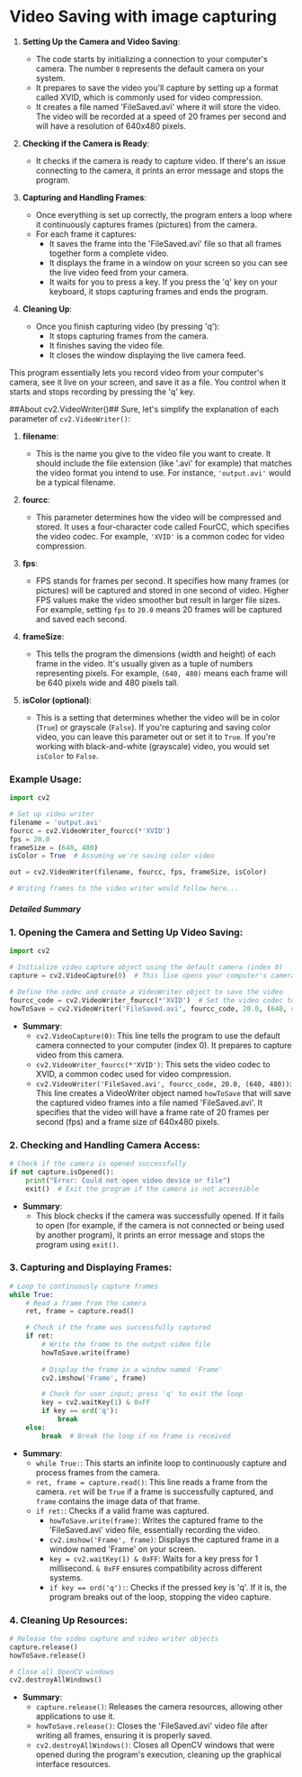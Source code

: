 # Video Saving with image capturing


1. **Setting Up the Camera and Video Saving**:
   - The code starts by initializing a connection to your computer's camera. The number `0` represents the default camera on your system.
   - It prepares to save the video you'll capture by setting up a format called XVID, which is commonly used for video compression.
   - It creates a file named 'FileSaved.avi' where it will store the video. The video will be recorded at a speed of 20 frames per second and will have a resolution of 640x480 pixels.

2. **Checking if the Camera is Ready**:
   - It checks if the camera is ready to capture video. If there's an issue connecting to the camera, it prints an error message and stops the program.

3. **Capturing and Handling Frames**:
   - Once everything is set up correctly, the program enters a loop where it continuously captures frames (pictures) from the camera.
   - For each frame it captures:
     - It saves the frame into the 'FileSaved.avi' file so that all frames together form a complete video.
     - It displays the frame in a window on your screen so you can see the live video feed from your camera.
     - It waits for you to press a key. If you press the 'q' key on your keyboard, it stops capturing frames and ends the program.

4. **Cleaning Up**:
   - Once you finish capturing video (by pressing 'q'):
     - It stops capturing frames from the camera.
     - It finishes saving the video file.
     - It closes the window displaying the live camera feed.

This program essentially lets you record video from your computer's camera, see it live on your screen, and save it as a file. You control when it starts and stops recording by pressing the 'q' key.



##About cv2.VideoWriter()##
     Sure, let's simplify the explanation of each parameter of `cv2.VideoWriter()`:

1. **filename**:
   - This is the name you give to the video file you want to create. It should include the file extension (like '.avi' for example) that matches the video format you intend to use. For instance, `'output.avi'` would be a typical filename.

2. **fourcc**:
   - This parameter determines how the video will be compressed and stored. It uses a four-character code called FourCC, which specifies the video codec. For example, `'XVID'` is a common codec for video compression.

3. **fps**:
   - FPS stands for frames per second. It specifies how many frames (or pictures) will be captured and stored in one second of video. Higher FPS values make the video smoother but result in larger file sizes. For example, setting `fps` to `20.0` means 20 frames will be captured and saved each second.

4. **frameSize**:
   - This tells the program the dimensions (width and height) of each frame in the video. It's usually given as a tuple of numbers representing pixels. For example, `(640, 480)` means each frame will be 640 pixels wide and 480 pixels tall.

5. **isColor (optional)**:
   - This is a setting that determines whether the video will be in color (`True`) or grayscale (`False`). If you're capturing and saving color video, you can leave this parameter out or set it to `True`. If you're working with black-and-white (grayscale) video, you would set `isColor` to `False`.

### Example Usage:
```python
import cv2

# Set up video writer
filename = 'output.avi'
fourcc = cv2.VideoWriter_fourcc(*'XVID')
fps = 20.0
frameSize = (640, 480)
isColor = True  # Assuming we're saving color video

out = cv2.VideoWriter(filename, fourcc, fps, frameSize, isColor)

# Writing frames to the video writer would follow here...
```



 ##### Detailed Summary 


### 1. **Opening the Camera and Setting Up Video Saving**:

```python
import cv2

# Initialize video capture object using the default camera (index 0)
capture = cv2.VideoCapture(0)  # This line opens your computer's camera

# Define the codec and create a VideoWriter object to save the video
fourcc_code = cv2.VideoWriter_fourcc(*'XVID')  # Set the video codec to XVID
howToSave = cv2.VideoWriter('FileSaved.avi', fourcc_code, 20.0, (640, 480))  # Prepare to save a video file
```
- **Summary**: 
  - `cv2.VideoCapture(0)`: This line tells the program to use the default camera connected to your computer (index 0). It prepares to capture video from this camera.
  - `cv2.VideoWriter_fourcc(*'XVID')`: This sets the video codec to XVID, a common codec used for video compression.
  - `cv2.VideoWriter('FileSaved.avi', fourcc_code, 20.0, (640, 480))`: This line creates a VideoWriter object named `howToSave` that will save the captured video frames into a file named 'FileSaved.avi'. It specifies that the video will have a frame rate of 20 frames per second (fps) and a frame size of 640x480 pixels.

### 2. **Checking and Handling Camera Access**:
```python
# Check if the camera is opened successfully
if not capture.isOpened():
    print("Error: Could not open video device or file")
    exit()  # Exit the program if the camera is not accessible
```
- **Summary**: 
  - This block checks if the camera was successfully opened. If it fails to open (for example, if the camera is not connected or being used by another program), it prints an error message and stops the program using `exit()`.

### 3. **Capturing and Displaying Frames**:
```python
# Loop to continuously capture frames
while True:
    # Read a frame from the camera
    ret, frame = capture.read()

    # Check if the frame was successfully captured
    if ret:
        # Write the frame to the output video file
        howToSave.write(frame)
        
        # Display the frame in a window named 'Frame'
        cv2.imshow('Frame', frame)

        # Check for user input; press 'q' to exit the loop
        key = cv2.waitKey(1) & 0xFF
        if key == ord('q'):
            break
    else:
        break  # Break the loop if no frame is received
```
- **Summary**: 
  - `while True:`: This starts an infinite loop to continuously capture and process frames from the camera.
  - `ret, frame = capture.read()`: This line reads a frame from the camera. `ret` will be `True` if a frame is successfully captured, and `frame` contains the image data of that frame.
  - `if ret:`: Checks if a valid frame was captured.
    - `howToSave.write(frame)`: Writes the captured frame to the 'FileSaved.avi' video file, essentially recording the video.
    - `cv2.imshow('Frame', frame)`: Displays the captured frame in a window named 'Frame' on your screen.
    - `key = cv2.waitKey(1) & 0xFF`: Waits for a key press for 1 millisecond. `& 0xFF` ensures compatibility across different systems.
    - `if key == ord('q'):`: Checks if the pressed key is 'q'. If it is, the program breaks out of the loop, stopping the video capture.

### 4. **Cleaning Up Resources**:
```python
# Release the video capture and video writer objects
capture.release()
howToSave.release()

# Close all OpenCV windows
cv2.destroyAllWindows()
```
- **Summary**: 
  - `capture.release()`: Releases the camera resources, allowing other applications to use it.
  - `howToSave.release()`: Closes the 'FileSaved.avi' video file after writing all frames, ensuring it is properly saved.
  - `cv2.destroyAllWindows()`: Closes all OpenCV windows that were opened during the program's execution, cleaning up the graphical interface resources.

